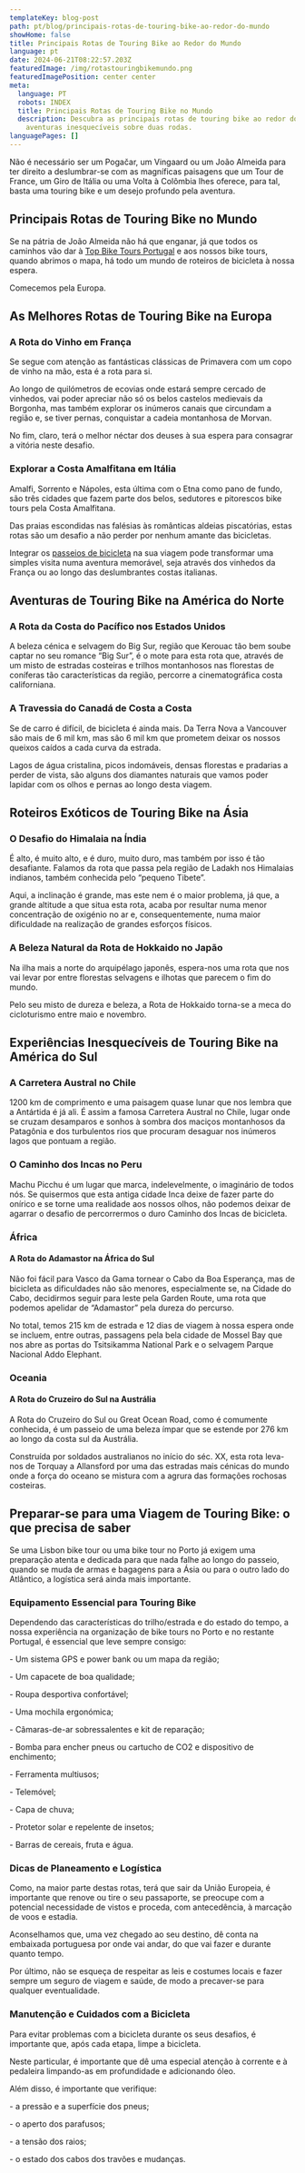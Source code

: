 ```yaml
---
templateKey: blog-post
path: pt/blog/principais-rotas-de-touring-bike-ao-redor-do-mundo
showHome: false
title: Principais Rotas de Touring Bike ao Redor do Mundo
language: pt
date: 2024-06-21T08:22:57.203Z
featuredImage: /img/rotastouringbikemundo.png
featuredImagePosition: center center
meta:
  language: PT
  robots: INDEX
  title: Principais Rotas de Touring Bike no Mundo
  description: Descubra as principais rotas de touring bike ao redor do mundo para
    aventuras inesquecíveis sobre duas rodas.
languagePages: []
---
```

Não é necessário ser um Pogačar, um Vingaard ou um João Almeida para ter direito a deslumbrar-se com as magníficas paisagens que um Tour de France, um Giro de Itália ou uma Volta à Colômbia lhes oferece, para tal, basta uma touring bike e um desejo profundo pela aventura.

## Principais Rotas de Touring Bike no Mundo

Se na pátria de João Almeida não há que enganar, já que todos os caminhos vão dar à [Top Bike Tours Portugal](https://www.topbiketoursportugal.com/) e aos nossos bike tours, quando abrimos o mapa, há todo um mundo de roteiros de bicicleta à nossa espera.

Comecemos pela Europa.

## As Melhores Rotas de Touring Bike na Europa

### A Rota do Vinho em França

Se segue com atenção as fantásticas clássicas de Primavera com um copo de vinho na mão, esta é a rota para si.

Ao longo de quilómetros de ecovias onde estará sempre cercado de vinhedos, vai poder apreciar não só os belos castelos medievais da Borgonha, mas também explorar os inúmeros canais que circundam a região e, se tiver pernas, conquistar a cadeia montanhosa de Morvan.

No fim, claro, terá o melhor néctar dos deuses à sua espera para consagrar a vitória neste desafio.

### Explorar a Costa Amalfitana em Itália

Amalfi, Sorrento e Nápoles, esta última com o Etna como pano de fundo, são três cidades que fazem parte dos belos, sedutores e pitorescos bike tours pela Costa Amalfitana.

Das praias escondidas nas falésias às românticas aldeias piscatórias, estas rotas são um desafio a não perder por nenhum amante das bicicletas.

Integrar os [passeios de bicicleta](https://topbiketoursportugal.com/passeios-de-bicicletaportugal/) na sua viagem pode transformar uma simples visita numa aventura memorável, seja através dos vinhedos da França ou ao longo das deslumbrantes costas italianas.



## Aventuras de Touring Bike na América do Norte

### A Rota da Costa do Pacífico nos Estados Unidos

A beleza cénica e selvagem do Big Sur, região que Kerouac tão bem soube captar no seu romance “Big Sur”, é o mote para esta rota que, através de um misto de estradas costeiras e trilhos montanhosos nas florestas de coníferas tão características da região, percorre a cinematográfica costa californiana.

### A Travessia do Canadá de Costa a Costa

Se de carro é difícil, de bicicleta é ainda mais. Da Terra Nova a Vancouver são mais de 6 mil km, mas são 6 mil km que prometem deixar os nossos queixos caídos a cada curva da estrada.

Lagos de água cristalina, picos indomáveis, densas florestas e pradarias a perder de vista, são alguns dos diamantes naturais que vamos poder lapidar com os olhos e pernas ao longo desta viagem.

## Roteiros Exóticos de Touring Bike na Ásia

### O Desafio do Himalaia na Índia

É alto, é muito alto, e é duro, muito duro, mas também por isso é tão desafiante. Falamos da rota que passa pela região de Ladakh nos Himalaias indianos, também conhecida pelo “pequeno Tibete”.

Aqui, a inclinação é grande, mas este nem é o maior problema, já que, a grande altitude a que situa esta rota, acaba por resultar numa menor concentração de oxigénio no ar e, consequentemente, numa maior dificuldade na realização de grandes esforços físicos.

### A Beleza Natural da Rota de Hokkaido no Japão

Na ilha mais a norte do arquipélago japonês, espera-nos uma rota que nos vai levar por entre florestas selvagens e ilhotas que parecem o fim do mundo.

Pelo seu misto de dureza e beleza, a Rota de Hokkaido torna-se a meca do cicloturismo entre maio e novembro.

## Experiências Inesquecíveis de Touring Bike na América do Sul

### A Carretera Austral no Chile

1200 km de comprimento e uma paisagem quase lunar que nos lembra que a Antártida é já ali. É assim a famosa Carretera Austral no Chile, lugar onde se cruzam desamparos e sonhos à sombra dos maciços montanhosos da Patagônia e dos turbulentos rios que procuram desaguar nos inúmeros lagos que pontuam a região.  

### O Caminho dos Incas no Peru

Machu Picchu é um lugar que marca, indelevelmente, o imaginário de todos nós. Se quisermos que esta antiga cidade Inca deixe de fazer parte do onírico e se torne uma realidade aos nossos olhos, não podemos deixar de agarrar o desafio de percorrermos o duro Caminho dos Incas de bicicleta.

### África

#### A Rota do Adamastor na África do Sul

Não foi fácil para Vasco da Gama tornear o Cabo da Boa Esperança, mas de bicicleta as dificuldades não são menores, especialmente se, na Cidade do Cabo, decidirmos seguir para leste pela Garden Route, uma rota que podemos apelidar de “Adamastor” pela dureza do percurso.

No total, temos 215 km de estrada e 12 dias de viagem à nossa espera onde se incluem, entre outras, passagens pela bela cidade de Mossel Bay que nos abre as portas do Tsitsikamma National Park e o selvagem Parque Nacional Addo Elephant.

### Oceania

#### A Rota do Cruzeiro do Sul na Austrália

A Rota do Cruzeiro do Sul ou Great Ocean Road, como é comumente conhecida, é um passeio de uma beleza ímpar que se estende por 276 km ao longo da costa sul da Austrália.

Construída por soldados australianos no início do séc. XX, esta rota leva-nos de Torquay a Allansford por uma das estradas mais cénicas do mundo onde a força do oceano se mistura com a agrura das formações rochosas costeiras.

## Preparar-se para uma Viagem de Touring Bike: o que precisa de saber

Se uma Lisbon bike tour ou uma bike tour no Porto já exigem uma preparação atenta e dedicada para que nada falhe ao longo do passeio, quando se muda de armas e bagagens para a Ásia ou para o outro lado do Atlântico, a logística será ainda mais importante.

### Equipamento Essencial para Touring Bike

Dependendo das características do trilho/estrada e do estado do tempo, a nossa experiência na organização de bike tours no Porto e no restante Portugal, é essencial que leve sempre consigo:

\- Um sistema GPS e power bank ou um mapa da região;

\- Um capacete de boa qualidade;

\- Roupa desportiva confortável;

\- Uma mochila ergonómica;

\- Câmaras-de-ar sobressalentes e kit de reparação;

\- Bomba para encher pneus ou cartucho de CO2 e dispositivo de enchimento;

\- Ferramenta multiusos;

\- Telemóvel;

\- Capa de chuva;

\- Protetor solar e repelente de insetos;

\- Barras de cereais, fruta e água.

### Dicas de Planeamento e Logística

Como, na maior parte destas rotas, terá que sair da União Europeia, é importante que renove ou tire o seu passaporte, se preocupe com a potencial necessidade de vistos e proceda, com antecedência, à marcação de voos e estadia.

Aconselhamos que, uma vez chegado ao seu destino, dê conta na embaixada portuguesa por onde vai andar, do que vai fazer e durante quanto tempo.

Por último, não se esqueça de respeitar as leis e costumes locais e fazer sempre um seguro de viagem e saúde, de modo a precaver-se para qualquer eventualidade.

### Manutenção e Cuidados com a Bicicleta

Para evitar problemas com a bicicleta durante os seus desafios, é importante que, após cada etapa, limpe a bicicleta.

Neste particular, é importante que dê uma especial atenção à corrente e à pedaleira limpando-as em profundidade e adicionando óleo.

Além disso, é importante que verifique:

\- a pressão e a superfície dos pneus;

\- o aperto dos parafusos;

\- a tensão dos raios;

\- o estado dos cabos dos travões e mudanças.
